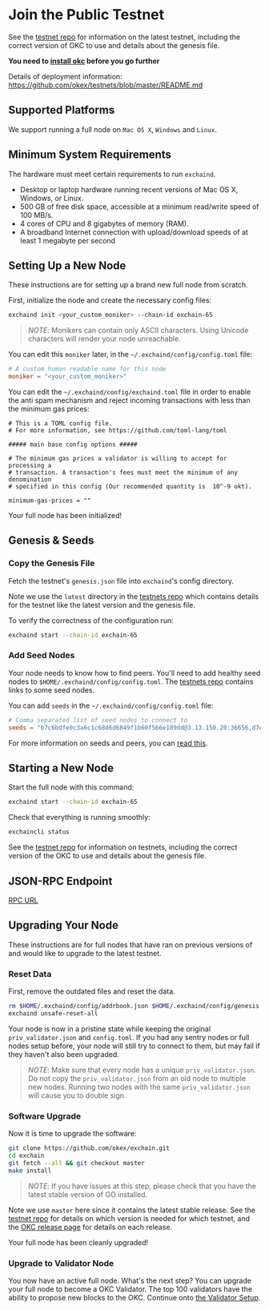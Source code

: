 # Join the Public Testnet 

See the [testnet repo](https://github.com/okex/testnets) for
information on the latest testnet, including the correct version
of OKC to use and details about the genesis file.

**You need to [install okc](./install-okc.html) before you go further**


Details of deployment information: https://github.com/okex/testnets/blob/master/README.md
## Supported Platforms

We support running a full node on `Mac OS X`, `Windows` and `Linux`.

## Minimum System Requirements

The hardware must meet certain requirements to run `exchaind`.

 * Desktop or laptop hardware running recent versions of Mac OS X, Windows, or Linux.
 * 500 GB of free disk space, accessible at a minimum read/write speed of 100 MB/s.
 * 4 cores of CPU and 8 gigabytes of memory (RAM).
 * A broadband Internet connection with upload/download speeds of at least 1 megabyte per second

## Setting Up a New Node

These instructions are for setting up a brand new full node from scratch.

First, initialize the node and create the necessary config files:

```bash
exchaind init <your_custom_moniker> --chain-id exchain-65
```

> _NOTE_:
Monikers can contain only ASCII characters. Using Unicode characters will render your node unreachable.


You can edit this `moniker` later, in the `~/.exchaind/config/config.toml` file:

```toml
# A custom human readable name for this node
moniker = "<your_custom_moniker>"
```

You can edit the `~/.exchaind/config/exchaind.toml` file in order to enable the anti spam mechanism and reject incoming transactions with less than the minimum gas prices:

```
# This is a TOML config file.
# For more information, see https://github.com/toml-lang/toml

##### main base config options #####

# The minimum gas prices a validator is willing to accept for processing a
# transaction. A transaction's fees must meet the minimum of any denomination
# specified in this config (Our recommended quantity is  10^-9 okt).

minimum-gas-prices = ""
```

Your full node has been initialized! 

## Genesis & Seeds

### Copy the Genesis File

Fetch the testnet's `genesis.json` file into `exchaind`'s config directory.

Note we use the `latest` directory in the [testnets repo](https://github.com/okex/testnets) which contains details for the testnet like the latest version and the genesis file. 

To verify the correctness of the configuration run:

```bash
exchaind start --chain-id exchain-65
```

### Add Seed Nodes

Your node needs to know how to find peers. You'll need to add healthy seed nodes to `$HOME/.exchaind/config/config.toml`. The [testnets repo](https://github.com/okex/testnets) contains links to some seed nodes.

You can add `seeds` in the `~/.exchaind/config/config.toml` file:

```toml
# Comma separated list of seed nodes to connect to
seeds = "b7c6bdfe0c3a6c1c68d6d6849f1b60f566e189dd@3.13.150.20:36656,d7eec05e6449945c8e0fd080d58977d671eae588@35.176.111.229:36656,223b5b41d1dba9057401def49b456630e1ab2599@18.162.106.25:36656"
```

For more information on seeds and peers, you can [read this](https://docs.tendermint.com/master/spec/p2p/peer.html).

## Starting a New Node

Start the full node with this command:

```bash
exchaind start --chain-id exchain-65
```

Check that everything is running smoothly:

```bash
exchaincli status
```

See the [testnet repo](https://github.com/okex/testnets) for information on testnets, including the correct version of the OKC to use and details about the genesis file.

## JSON-RPC Endpoint
[RPC URL](../developers/blockchainDetail/aminorpc.html#testnet-chain-id-exchain-65)

## Upgrading Your Node

These instructions are for full nodes that have ran on previous versions of and would like to upgrade to the latest testnet.

### Reset Data

First, remove the outdated files and reset the data.

```bash
rm $HOME/.exchaind/config/addrbook.json $HOME/.exchaind/config/genesis.json
exchaind unsafe-reset-all
```

Your node is now in a pristine state while keeping the original `priv_validator.json` and `config.toml`. If you had any sentry nodes or full nodes setup before,
your node will still try to connect to them, but may fail if they haven't also
been upgraded.

> _NOTE_:
Make sure that every node has a unique `priv_validator.json`. Do not copy the `priv_validator.json` from an old node to multiple new nodes. Running two nodes with the same `priv_validator.json` will cause you to double sign.


### Software Upgrade

Now it is time to upgrade the software:

```bash
git clone https://github.com/okex/exchain.git
cd exchain
git fetch --all && git checkout master
make install
```

> _NOTE_: If you have issues at this step, please check that you have the latest stable version of GO installed.

Note we use `master` here since it contains the latest stable release.
See the [testnet repo](https://github.com/okex/testnets) for details on which version is needed for which testnet, and the [OKC release page](https://github.com/okex/exchain/releases) for details on each release.

Your full node has been cleanly upgraded!

### Upgrade to Validator Node

You now have an active full node. What's the next step? You can upgrade your full node to become a OKC Validator. The top 100 validators have the ability to propose new blocks to the OKC. Continue onto [the Validator Setup](../validators/validators-guide-cli.md).
